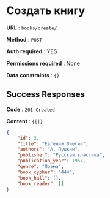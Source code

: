# Создать книгу

**URL** : `books/create/`

**Method** : `POST`

**Auth required** : YES

**Permissions required** : None

**Data constraints** : `{}`

## Success Responses

**Code** : `201 Created`

**Content** : `{[]}`

```json
{
    "id": 3,
    "title": "Евгений Онегин",
    "authors": "А. Пушкин",
    "publisher": "Русская классика",
    "publication_year": 1957,
    "genre": "Поэма",
    "book_cypher": "444",
    "book_hall": [],
    "book_reader": []
}
```